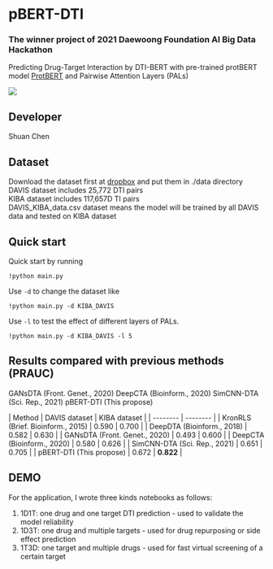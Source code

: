 # pBERT-DTI
### The winner project of 2021 Daewoong Foundation AI Big Data Hackathon
Predicting Drug-Target Interaction by DTI-BERT with pre-trained protBERT model [ProtBERT](https://www.computer.org/csdl/journal/tp/5555/01/09477085/1v2M3TwoN4A) and Pairwise Attention Layers (PALs) <br>

![](https://i.imgur.com/oycRczH.png)

## Developer
Shuan Chen<br>

## Dataset
Download the dataset first at [dropbox](https://www.dropbox.com/sh/552lndmllnxex4m/AAC3jUQIDRVIiiHaLlaisHTRa?dl=0) and put them in ./data directory <br>
DAVIS dataset includes 25,772 DTI pairs <br>
KIBA dataset includes 117,657D TI pairs <br>
DAVIS_KIBA_data.csv dataset means the model will be trained by all DAVIS data and tested on KIBA dataset <br>

## Quick start
Quick start by running
```
!python main.py
```
Use `-d` to change the dataset like
```
!python main.py -d KIBA_DAVIS
```
Use `-l` to test the effect of different layers of PALs.
```
!python main.py -d KIBA_DAVIS -l 5
```

## Results compared with previous methods (PRAUC)


GANsDTA (Front. Genet., 2020)
DeepCTA (Bioinform., 2020)
SimCNN-DTA (Sci. Rep., 2021)
pBERT-DTI (This propose)


| Method | DAVIS dataset | KIBA dataset |
| -------- | -------- |
| KronRLS (Brief. Bioinform., 2015) | 0.590 | 0.700 |
| DeepDTA (Bioinform., 2018) | 0.582 | 0.630 |
| GANsDTA (Front. Genet., 2020) | 0.493 | 0.600 |
| DeepCTA (Bioinform., 2020) | 0.580 | 0.626 |
| SimCNN-DTA (Sci. Rep., 2021) | 0.651 | 0.705 |
| pBERT-DTI (This propose) | 0.672 | **0.822** |

## DEMO
For the application, I wrote three kinds notebooks as follows:
1. 1D1T: one drug and one target DTI prediction - used to validate the model reliability
2. 1D3T: one drug and multiple targets - used for drug repurposing or side effect prediction
3. 1T3D: one target and multiple drugs - used for fast virtual screening of a certain target
